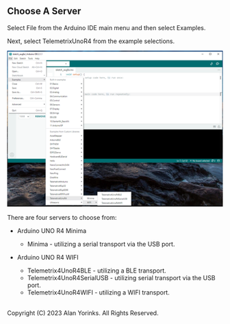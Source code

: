 ## Choose A Server

Select File from the Arduino IDE main menu and then select Examples.

Next, select TelemetrixUnoR4 from the example selections.

![](images/select_server.png)

There are four servers to choose from:

* Arduino UNO R4 Minima
    * Minima - utilizing a serial transport via the USB port.
  
* Arduino UNO R4 WIFI
    * Telemetrix4UnoR4BLE - utilizing a BLE transport.
    * Telemetrix4UnoR4SerialUSB - utilizing serial transport via the USB port.
    * Telemetrix4UnoR4WIFI - utilizing a WIFI transport.



<BR>
Copyright (C) 2023 Alan Yorinks. All Rights Reserved.